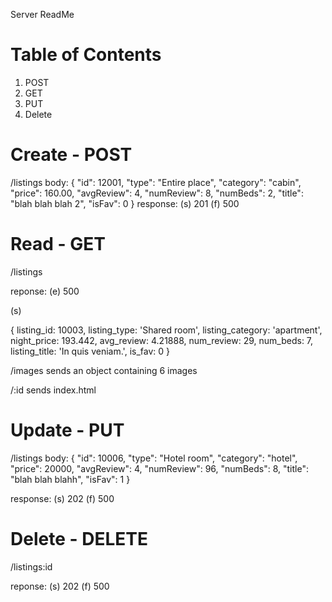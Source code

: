 Server ReadMe
# Table of Contents

1. POST
2. GET
3. PUT
4. Delete

# Create - POST
/listings
body:
{
  "id": 12001,
  "type": "Entire place",
  "category": "cabin",
  "price": 160.00,
  "avgReview": 4,
  "numReview": 8,
  "numBeds": 2,
  "title": "blah blah blah 2",
  "isFav": 0
}
response: (s) 201 (f) 500

# Read - GET
/listings

reponse: (e) 500

(s)

{
    listing_id: 10003,
    listing_type: 'Shared room',
    listing_category: 'apartment',
    night_price: 193.442,
    avg_review: 4.21888,
    num_review: 29,
    num_beds: 7,
    listing_title: 'In quis veniam.',
    is_fav: 0
  }

/images
  sends an object containing 6 images

/:id
  sends index.html




# Update - PUT
/listings
body:
{
  "id": 10006,
  "type": "Hotel room",
  "category": "hotel",
  "price": 20000,
  "avgReview": 4,
  "numReview": 96,
  "numBeds": 8,
  "title": "blah blah blahh",
  "isFav": 1
}

response: (s) 202 (f) 500



# Delete - DELETE
/listings:id

reponse: (s) 202 (f) 500